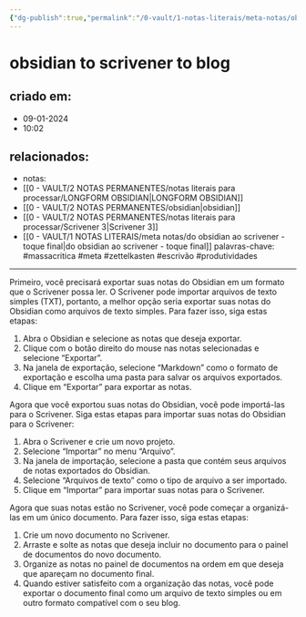 ```yaml
---
{"dg-publish":true,"permalink":"/0-vault/1-notas-literais/meta-notas/obsidian-to-scrivener-to-blog/","tags":["massacritica","meta","zettelkasten","escrivão","produtividades"],"dgHomeLink":true,"dgShowLocalGraph":true,"dgShowFileTree":true,"dgEnableSearch":true,"noteIcon":""}
---
```


# obsidian to scrivener to blog

## criado em: 
- 09-01-2024
- 10:02
## relacionados:
- notas: 
- [[0 - VAULT/2 NOTAS PERMANENTES/notas literais para processar/LONGFORM OBSIDIAN\|LONGFORM OBSIDIAN]]
- [[0 - VAULT/2 NOTAS PERMANENTES/obsidian\|obsidian]]
- [[0 - VAULT/2 NOTAS PERMANENTES/notas literais para processar/Scrivener 3\|Scrivener 3]]
- [[0 - VAULT/1 NOTAS LITERAIS/meta notas/do obsidian ao scrivener -  toque final\|do obsidian ao scrivener -  toque final]]
palavras-chave: #massacritica #meta #zettelkasten #escrivão #produtividades 
---

Primeiro, você precisará exportar suas notas do Obsidian em um formato que o Scrivener possa ler. O Scrivener pode importar arquivos de texto simples (TXT), portanto, a melhor opção seria exportar suas notas do Obsidian como arquivos de texto simples. Para fazer isso, siga estas etapas:

1. Abra o Obsidian e selecione as notas que deseja exportar.
2. Clique com o botão direito do mouse nas notas selecionadas e selecione “Exportar”.
3. Na janela de exportação, selecione “Markdown” como o formato de exportação e escolha uma pasta para salvar os arquivos exportados.
4. Clique em “Exportar” para exportar as notas.

Agora que você exportou suas notas do Obsidian, você pode importá-las para o Scrivener. Siga estas etapas para importar suas notas do Obsidian para o Scrivener:

1. Abra o Scrivener e crie um novo projeto.
2. Selecione “Importar” no menu “Arquivo”.
3. Na janela de importação, selecione a pasta que contém seus arquivos de notas exportados do Obsidian.
4. Selecione “Arquivos de texto” como o tipo de arquivo a ser importado.
5. Clique em “Importar” para importar suas notas para o Scrivener.

Agora que suas notas estão no Scrivener, você pode começar a organizá-las em um único documento. Para fazer isso, siga estas etapas:

1. Crie um novo documento no Scrivener.
2. Arraste e solte as notas que deseja incluir no documento para o painel de documentos do novo documento.
3. Organize as notas no painel de documentos na ordem em que deseja que apareçam no documento final.
4. Quando estiver satisfeito com a organização das notas, você pode exportar o documento final como um arquivo de texto simples ou em outro formato compatível com o seu blog.